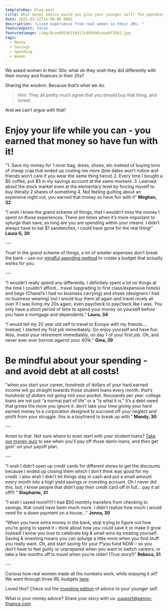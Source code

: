 ```yaml
---
templateKey: blog-post
title: What money advice would you give your younger self? The spending edition.
date: 2021-03-22T14:00:00.000Z
description: "Lived experience from real women in their 30s. "
featuredpost: false
featuredimage: /img/8caa69536218d131d95690caaa8f3562.jpg
tags:
  - Money
  - Savings
  - Spending
  - Women
---
```

We asked women in their 30s: what do they wish they did differently with their money and finances in their 20s? 

Sharing the wisdom. Because that’s what we do. 

> Hint: They all pretty much agree that you should buy that thing, and invest. 

And we can’t argue with that!

# Enjoy your life while you can - you earned that money so have fun with it!

"1. Save my money for 1 nicer bag, dress, shoes, etc instead of buying tons of cheap crap that ended up costing me more (btw dates won’t notice and friends won’t care if you wear the same thing twice) 2. Every time I bought a $5 coffee, put $5 in my savings account at the same moment. 3. Learned about the stock market even at the elementary level by forcing myself to buy literally 2 shares of something 4. Not feeling guilting about an expensive night out, you earned that money so have fun with it” **Meghan, 32**

“I wish I knew the grand scheme of things, that I wouldn’t miss the money I spent on those experiences. There are times when it’s more important to splurge than save, as long are you are spending within your means. I didn’t always have to eat $1 sandwiches, I could have gone for the real thing!” **Laura G, 30**

\---

True! In the grand scheme of things, a lot of smaller expenses don't break the bank - use our [mindful spending method](<mini budget post>) to create a budget that actually works for you. 

\---

“I wouldn’t really spend any differently. I definitely spent a lot on things at the time I couldn’t afford… travel (upgrading to first class/expensive hotels) and bags (Chanel’s I had no business carrying) and shoes (designers I had no business wearing) but I would buy them all again and travel nicely all over if I was living my 20s again, even paycheck to paycheck like I was. You only have a short period of time to spend your money on yourself before you have a mortgage and dependents.” **Laura, 34** 

“I would tell my 20 year old self to travel to Europe with my friends…. Instead, I started my first job immediately. Go enjoy yourself and have fun. Also, invest your retirement immediately, on day 1 of your first job. Oh, and never ever ever borrow against your 401k.” **Gina, 39**

# Be mindful about your spending - and avoid debt at all costs!

"when you start your career, hundreds of dollars of your hard earned income will go straight towards those student loans every month. *that’s hundreds of dollars not going into your pocket*. thousands per year. college loans are not just “a normal part of life” or a “is what it is.” it’s a debt owed that grows the more you ignore it. don’t take your time giving your hard earned money to a corporation designed to succeed off your neglect and profit from your struggle. this is a boyfriend to break up with." **Mandy, 30**  

\---

Amen to that. Not sure where to even start with your student loans?  [Take our money quiz](www.penny-finance.com/quiz) to see when you'll pay off those damn loans, and then get goin' on your payoff plan. 

\---

“I wish I didn’t open up credit cards for different stores to get the discounts because I ended up closing them which I don’t think was good for my credit. I also wish I didn’t let things stay in cash and put a small amount every month into a high yield savings or investing account. Oh I never did this, but, I know people that didn’t pay their credit card off in full… pay it all off!!! ” **Stephanie, 31**  

“I wish I saved more!!!!! I had $50 monthly transfers from checking to savings, that could have been much more. I didn’t realize how much I would need for a down payment on a house…” **Jenna, 30**

“When you have extra money in the bank, stop trying to figure out how you’re going to spend it – think about how you could save it or make it grow instead! I know you love to celebrate big & small wins by treating yourself. Saving & investing means you can splurge a little more when you find stuff you really want. Oh, and start saving for your f*you fund NOW – so you don’t have to feel guilty or unprepared when you want to switch careers, or take a few months off to travel when you’re older! (True story!)” **Rebeca, 31**

\---

Curious how real women made all the numbers work, while enjoying it all? We went through three IRL budgets [here](<real women real budgets blog>).  

Loved this? Check out the [investing edition](<blog 20yoself investing>) of advice to your younger self. 

What is your money advice? Share your story with us: [support@penny-finance.com](<>)